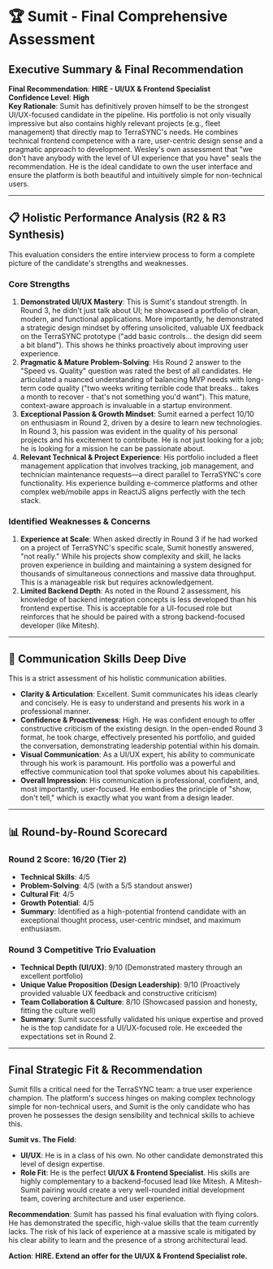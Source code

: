 
# 🏆 Sumit - Final Comprehensive Assessment

## **Executive Summary & Final Recommendation**

**Final Recommendation**: **HIRE - UI/UX & Frontend Specialist**  
**Confidence Level**: **High**  
**Key Rationale**: Sumit has definitively proven himself to be the strongest UI/UX-focused candidate in the pipeline. His portfolio is not only visually impressive but also contains highly relevant projects (e.g., fleet management) that directly map to TerraSYNC's needs. He combines technical frontend competence with a rare, user-centric design sense and a pragmatic approach to development. Wesley's own assessment that "we don't have anybody with the level of UI experience that you have" seals the recommendation. He is the ideal candidate to own the user interface and ensure the platform is both beautiful and intuitively simple for non-technical users.

---

## 📋 **Holistic Performance Analysis (R2 & R3 Synthesis)**

This evaluation considers the entire interview process to form a complete picture of the candidate's strengths and weaknesses.

### **Core Strengths**

1.  **Demonstrated UI/UX Mastery**: This is Sumit's standout strength. In Round 3, he didn't just talk about UI; he showcased a portfolio of clean, modern, and functional applications. More importantly, he demonstrated a strategic design mindset by offering unsolicited, valuable UX feedback on the TerraSYNC prototype ("add basic controls... the design did seem a bit bland"). This shows he thinks proactively about improving user experience.
2.  **Pragmatic & Mature Problem-Solving**: His Round 2 answer to the "Speed vs. Quality" question was rated the best of all candidates. He articulated a nuanced understanding of balancing MVP needs with long-term code quality ("two weeks writing terrible code that breaks... takes a month to recover - that's not something you'd want"). This mature, context-aware approach is invaluable in a startup environment.
3.  **Exceptional Passion & Growth Mindset**: Sumit earned a perfect 10/10 on enthusiasm in Round 2, driven by a desire to learn new technologies. In Round 3, his passion was evident in the quality of his personal projects and his excitement to contribute. He is not just looking for a job; he is looking for a mission he can be passionate about.
4.  **Relevant Technical & Project Experience**: His portfolio included a fleet management application that involves tracking, job management, and technician maintenance requests—a direct parallel to TerraSYNC's core functionality. His experience building e-commerce platforms and other complex web/mobile apps in ReactJS aligns perfectly with the tech stack.

### **Identified Weaknesses & Concerns**

1.  **Experience at Scale**: When asked directly in Round 3 if he had worked on a project of TerraSYNC's specific scale, Sumit honestly answered, "not really." While his projects show complexity and skill, he lacks proven experience in building and maintaining a system designed for thousands of simultaneous connections and massive data throughput. This is a manageable risk but requires acknowledgement.
2.  **Limited Backend Depth**: As noted in the Round 2 assessment, his knowledge of backend integration concepts is less developed than his frontend expertise. This is acceptable for a UI-focused role but reinforces that he should be paired with a strong backend-focused developer (like Mitesh).

---

## 🎤 **Communication Skills Deep Dive**

This is a strict assessment of his holistic communication abilities.

-   **Clarity & Articulation**: Excellent. Sumit communicates his ideas clearly and concisely. He is easy to understand and presents his work in a professional manner.
-   **Confidence & Proactiveness**: High. He was confident enough to offer constructive criticism of the existing design. In the open-ended Round 3 format, he took charge, effectively presented his portfolio, and guided the conversation, demonstrating leadership potential within his domain.
-   **Visual Communication**: As a UI/UX expert, his ability to communicate through his work is paramount. His portfolio was a powerful and effective communication tool that spoke volumes about his capabilities.
-   **Overall Impression**: His communication is professional, confident, and, most importantly, user-focused. He embodies the principle of "show, don't tell," which is exactly what you want from a design leader.

---

## 📊 **Round-by-Round Scorecard**

### **Round 2 Score: 16/20 (Tier 2)**
- **Technical Skills**: 4/5
- **Problem-Solving**: 4/5 (with a 5/5 standout answer)
- **Cultural Fit**: 4/5
- **Growth Potential**: 4/5
- **Summary**: Identified as a high-potential frontend candidate with an exceptional thought process, user-centric mindset, and maximum enthusiasm.

### **Round 3 Competitive Trio Evaluation**
- **Technical Depth (UI/UX)**: 9/10 (Demonstrated mastery through an excellent portfolio)
- **Unique Value Proposition (Design Leadership)**: 9/10 (Proactively provided valuable UX feedback and constructive criticism)
- **Team Collaboration & Culture**: 8/10 (Showcased passion and honesty, fitting the culture well)
- **Summary**: Sumit successfully validated his unique expertise and proved he is the top candidate for a UI/UX-focused role. He exceeded the expectations set in Round 2.

---

## **Final Strategic Fit & Recommendation**

Sumit fills a critical need for the TerraSYNC team: a true user experience champion. The platform's success hinges on making complex technology simple for non-technical users, and Sumit is the only candidate who has proven he possesses the design sensibility and technical skills to achieve this.

**Sumit vs. The Field**:
-   **UI/UX**: He is in a class of his own. No other candidate demonstrated this level of design expertise.
-   **Role Fit**: He is the perfect **UI/UX & Frontend Specialist**. His skills are highly complementary to a backend-focused lead like Mitesh. A Mitesh-Sumit pairing would create a very well-rounded initial development team, covering architecture and user experience.

**Recommendation**: Sumit has passed his final evaluation with flying colors. He has demonstrated the specific, high-value skills that the team currently lacks. The risk of his lack of experience at a massive scale is mitigated by his clear ability to learn and the presence of a strong architectural lead.

**Action**: **HIRE. Extend an offer for the UI/UX & Frontend Specialist role.** 